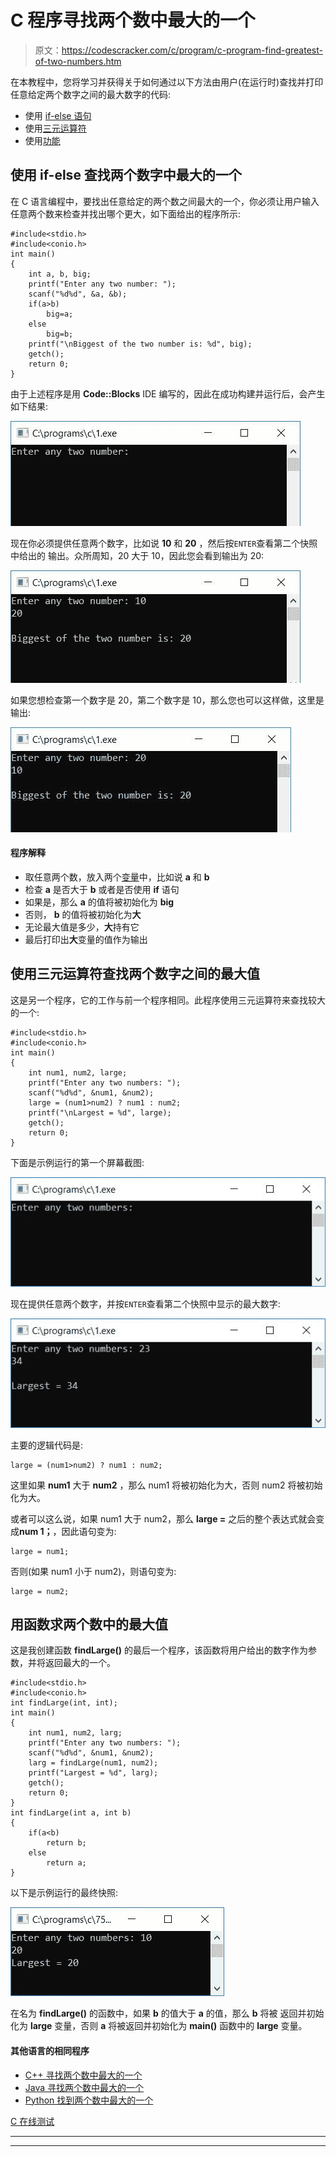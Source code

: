 # C 程序寻找两个数中最大的一个

> 原文：<https://codescracker.com/c/program/c-program-find-greatest-of-two-numbers.htm>

在本教程中，您将学习并获得关于如何通过以下方法由用户(在运行时)查找并打印任意给定两个数字之间的最大数字的代码:

*   使用 [if-else 语句](/c/c-if-statement.htm)
*   使用[三元运算符](/c/c-ternary-operator.htm)
*   使用[功能](/c/c-functions.htm)

## 使用 if-else 查找两个数字中最大的一个

在 C 语言编程中，要找出任意给定的两个数之间最大的一个，你必须让用户输入任意两个数来检查并找出哪个更大，如下面给出的程序所示:

```
#include<stdio.h>
#include<conio.h>
int main()
{
    int a, b, big;
    printf("Enter any two number: ");
    scanf("%d%d", &a, &b);
    if(a>b)
        big=a;
    else
        big=b;
    printf("\nBiggest of the two number is: %d", big);
    getch();
    return 0;
}
```

由于上述程序是用 **Code::Blocks** IDE 编写的，因此在成功构建并运行后，会产生如下结果:

![c program find largest of two numbers](img/efe72a755362a86305993fd23cb81843.png)

现在你必须提供任意两个数字，比如说 **10** 和 **20** ，然后按`ENTER`查看第二个快照中给出的 输出。众所周知，20 大于 10，因此您会看到输出为 20:

![c program find greatest of two numbers](img/5d8bcfd84ec9cc731d0ee65214504494.png)

如果您想检查第一个数字是 20，第二个数字是 10，那么您也可以这样做，这里是输出:

![largest of any two number](img/ac2e40598c75bc244b6f67401e65311f.png)

#### 程序解释

*   取任意两个数，放入两个[变量](/c/c-variables.htm)中，比如说 **a** 和 **b**
*   检查 **a** 是否大于 **b** 或者是否使用 **if** 语句
*   如果是，那么 **a** 的值将被初始化为 **big**
*   否则， **b** 的值将被初始化为**大**
*   无论最大值是多少，**大**持有它
*   最后打印出**大**变量的值作为输出

## 使用三元运算符查找两个数字之间的最大值

这是另一个程序，它的工作与前一个程序相同。此程序使用三元运算符来查找较大的一个:

```
#include<stdio.h>
#include<conio.h>
int main()
{
    int num1, num2, large;
    printf("Enter any two numbers: ");
    scanf("%d%d", &num1, &num2);
    large = (num1>num2) ? num1 : num2;
    printf("\nLargest = %d", large);
    getch();
    return 0;
}
```

下面是示例运行的第一个屏幕截图:

![largest between two using ternary operator](img/9eba02ad57fb43ace271e9afd193b7ad.png)

现在提供任意两个数字，并按`ENTER`查看第二个快照中显示的最大数字:

![greatest of two using ternary](img/e7f129d3b6c6bfce3d0f1b65fbbf2ad8.png)

主要的逻辑代码是:

```
large = (num1>num2) ? num1 : num2;
```

这里如果 **num1** 大于 **num2** ，那么 num1 将被初始化为大，否则 num2 将被初始化为大。

或者可以这么说，如果 num1 大于 num2，那么 **large =** 之后的整个表达式就会变成**num 1；**，因此语句变为:

```
large = num1;
```

否则(如果 num1 小于 num2)，则语句变为:

```
large = num2;
```

## 用函数求两个数中的最大值

这是我创建函数 **findLarge()** 的最后一个程序，该函数将用户给出的数字作为参数，并将返回最大的一个。

```
#include<stdio.h>
#include<conio.h>
int findLarge(int, int);
int main()
{
    int num1, num2, larg;
    printf("Enter any two numbers: ");
    scanf("%d%d", &num1, &num2);
    larg = findLarge(num1, num2);
    printf("Largest = %d", larg);
    getch();
    return 0;
}
int findLarge(int a, int b)
{
    if(a<b)
        return b;
    else
        return a;
}
```

以下是示例运行的最终快照:

![print largest of two using function c](img/03d6f36ac759a82adb6c050a252ece21.png)

在名为 **findLarge()** 的函数中，如果 **b** 的值大于 **a** 的值，那么 **b** 将被 返回并初始化为 **large** 变量，否则 **a** 将被返回并初始化为 **main()** 函数中的 **large** 变量。

#### 其他语言的相同程序

*   [C++ 寻找两个数中最大的一个](/cpp/program/cpp-program-find-greatest-of-two-numbers.htm)
*   [Java 寻找两个数中最大的一个](/java/program/java-program-find-largest-of-two-numbers.htm)
*   [Python 找到两个数中最大的一个](/python/program/python-program-find-largest-of-two-numbers.htm)

[C 在线测试](/exam/showtest.php?subid=2)

* * *

* * *